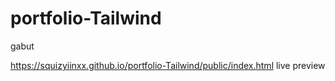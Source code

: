# portfolio-Tailwind
gabut


https://squizyiinxx.github.io/portfolio-Tailwind/public/index.html
live preview
